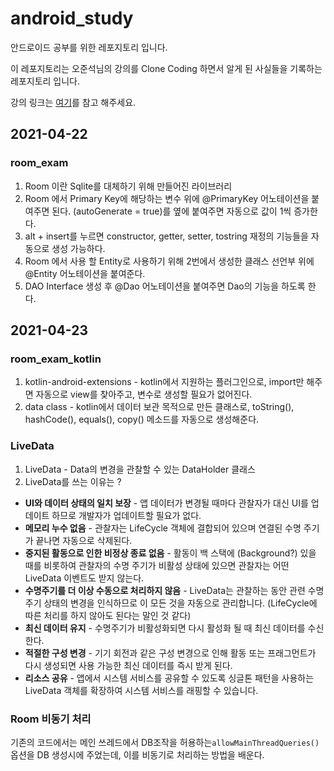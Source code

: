 # android_study

 안드로이드 공부를 위한 레포지토리 입니다.
 
 이 레포지토리는 오준석님의 강의를 Clone Coding 하면서 알게 된 사실들을 기록하는 레포지토리 입니다.
 
 강의 링크는 [여기](https://www.youtube.com/watch?v=pG6OkJ3rSjg)를 참고 해주세요.
 
 ## 2021-04-22
 ### room_exam

1. Room 이란 Sqlite를 대체하기 위해 만들어진 라이브러리
2. Room 에서 Primary Key에 해당하는 변수 위에 @PrimaryKey 어노테이션을 붙여주면 된다. (autoGenerate = true)를 옆에 붙여주면 자동으로 값이 1씩 증가한다.
3. alt + insert를 누르면 constructor, getter, setter, tostring 재정의 기능들을 자동으로 생성 가능하다.
4. Room 에서 사용 할 Entity로 사용하기 위해 2번에서 생성한 클래스 선언부 위에 @Entity 어노테이션을 붙여준다.
5. DAO Interface 생성 후 @Dao 어노테이션을 붙여주면 Dao의 기능을 하도록 한다.
 
## 2021-04-23
### room_exam_kotlin

1. kotlin-android-extensions - kotlin에서 지원하는 플러그인으로, import만 해주면 자동으로 view를 찾아주고, 변수로 생성할 필요가 없어진다.
2. data class - kotlin에서 데이터 보관 목적으로 만든 클래스로, toString(), hashCode(), equals(), copy() 메소드를 자동으로 생성해준다.

### LiveData

1. LiveData - Data의 변경을 관찰할 수 있는 DataHolder 클래스
2. LiveData를 쓰는 이유는 ? 

+ **UI와 데이터 상태의 일치 보장** - 앱 데이터가 변경될 때마다 관찰자가 대신 UI를 업데이트 하므로 개발자가 업데이트할 필요가 없다.
+ **메모리 누수 없음** - 관찰자는 LifeCycle 객체에 결합되어 있으며 연결된 수명 주기가 끝나면 자동으로 삭제된다.
+ **중지된 활동으로 인한 비정상 종료 없음** - 활동이 백 스택에 (Background?) 있을 때를 비롯하여 관찰자의 수명 주기가 비활성 상태에 있으면 관찰자는 어떤 LiveData 이벤트도 받지 않는다.
+ **수명주기를 더 이상 수동으로 처리하지 않음** - LiveData는 관찰하는 동안 관련 수명주기 상태의 변경을 인식하므로 이 모든 것을 자동으로 관리합니다. (LifeCycle에 따른 처리를 하지 않아도 된다는 말인 것 같다)
+ **최신 데이터 유지** - 수명주기가 비활성화되면 다시 활성화 될 때 최신 데이터를 수신한다.
+ **적절한 구성 변경** - 기기 회전과 같은 구성 변경으로 인해 활동 또는 프래그먼트가 다시 생성되면 사용 가능한 최신 데이터를 즉시 받게 된다.
+ **리소스 공유** - 앱에서 시스템 서비스를 공유할 수 있도록 싱글톤 패턴을 사용하는 LiveData 객체를 확장하여 시스템 서비스를 래핑할 수 있습니다.

### Room 비동기 처리

기존의 코드에서는 메인 쓰레드에서 DB조작을 허용하는```allowMainThreadQueries()``` 옵션을 DB 생성시에 주었는데, 이를 비동기로 처리하는 방법을 배운다.


